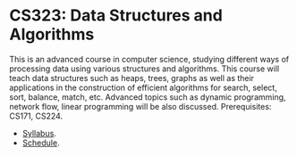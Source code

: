 CS323: Data Structures and Algorithms
=====

This is an advanced course in computer science, studying different ways of processing data using various structures and algorithms. This course will teach data structures such as heaps, trees, graphs as well as their applications in the construction of efficient algorithms for search, select, sort, balance, match, etc. Advanced topics such as dynamic programming, network flow, linear programming will be also discussed. Prerequisites: CS171, CS224.

* [Syllabus](https://github.com/emory-courses/cs323/wiki/Schedule/Syllabus).
* [Schedule](https://github.com/emory-courses/cs323/wiki/Schedule/Schedule).
